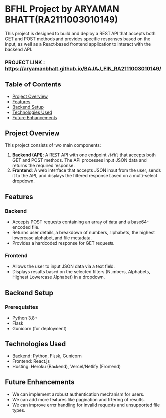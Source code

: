 # BFHL Project by ARYAMAN BHATT(RA2111003010149)

This project is designed to build and deploy a REST API that accepts both GET and POST methods and provides specific responses based on the input, as well as a React-based frontend application to interact with the backend API.
### PROJECT LINK : https://aryamanbhatt.github.io/BAJAJ_FIN_RA2111003010149/


## Table of Contents
- [Project Overview](#project-overview)
- [Features](#features)
- [Backend Setup](#backend-setup)
- [Technologies Used](#technologies-used)
- [Future Enhancements](#future-enhancements)

## Project Overview

This project consists of two main components:
1. **Backend (API)**: A REST API with one endpoint `/bfhl` that accepts both GET and POST methods. The API processes input JSON data and returns the required response.
2. **Frontend**: A web interface that accepts JSON input from the user, sends it to the API, and displays the filtered response based on a multi-select dropdown.

## Features

### Backend
- Accepts POST requests containing an array of data and a base64-encoded file.
- Returns user details, a breakdown of numbers, alphabets, the highest lowercase alphabet, and file metadata.
- Provides a hardcoded response for GET requests.

### Frontend
- Allows the user to input JSON data via a text field.
- Displays results based on the selected filters (Numbers, Alphabets, Highest Lowercase Alphabet) in a dropdown.

## Backend Setup

### Prerequisites
- Python 3.8+
- Flask
- Gunicorn (for deployment)

## Technologies Used

- Backend: Python, Flask, Gunicorn
- Frontend: React.js
- Hosting: Heroku (Backend), Vercel/Netlify (Frontend)
## Future Enhancements
- We can implement a robust authentication mechanism for users.
- We can add more features like pagination and filtering of results.
- We can improve error handling for invalid requests and unsupported file types.
